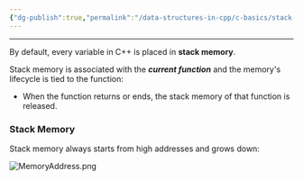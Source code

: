 ```yaml
---
{"dg-publish":true,"permalink":"/data-structures-in-cpp/c-basics/stack-memory/"}
---
```


---
By default, every variable in C++ is placed in **stack memory**.

Stack memory is associated with the ___current function___ and the memory's lifecycle is tied to the function:

- When the function returns or ends, the stack memory of that function is released.

### Stack Memory 

Stack memory always starts from high addresses and grows down:

![MemoryAddress.png](/img/user/Data%20Structures%20in%20Cpp/Reference%20images/MemoryAddress.png)

